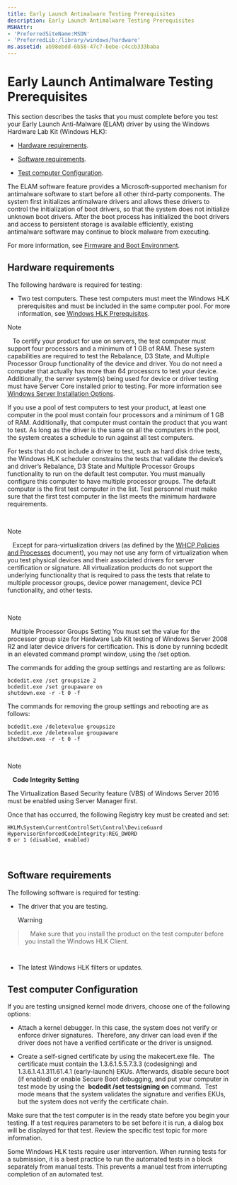```yaml
---
title: Early Launch Antimalware Testing Prerequisites
description: Early Launch Antimalware Testing Prerequisites
MSHAttr:
- 'PreferredSiteName:MSDN'
- 'PreferredLib:/library/windows/hardware'
ms.assetid: ab98ebdd-6b58-47c7-bebe-c4ccb333baba
---
```


# Early Launch Antimalware Testing Prerequisites


This section describes the tasks that you must complete before you test your Early Launch Anti-Malware (ELAM) driver by using the Windows Hardware Lab Kit (Windows HLK):

-   [Hardware requirements](#bkmk-hardwarerequirements).

-   [Software requirements](#bkmk-softwarerequirements).

-   [Test computer Configuration](#bkmk-testcomputerconfiguration).

The ELAM software feature provides a Microsoft-supported mechanism for antimalware software to start before all other third-party components. The system first initializes antimalware drivers and allows these drivers to control the initialization of boot drivers, so that the system does not initialize unknown boot drivers. After the boot process has initialized the boot drivers and access to persistent storage is available efficiently, existing antimalware software may continue to block malware from executing.

For more information, see [Firmware and Boot Environment](http://go.microsoft.com/fwlink/?LinkId=236092).

## <span id="BKMK_HardwareRequirements"></span><span id="bkmk_hardwarerequirements"></span><span id="BKMK_HARDWAREREQUIREMENTS"></span>Hardware requirements


The following hardware is required for testing:

-   Two test computers. These test computers must meet the Windows HLK prerequisites and must be included in the same computer pool. For more information, see [Windows HLK Prerequisites](..\getstarted\windows-hlk-prerequisites.md).

>[!NOTE]
>  
To certify your product for use on servers, the test computer must support four processors and a minimum of 1 GB of RAM. These system capabilities are required to test the Rebalance, D3 State, and Multiple Processor Group functionality of the device and driver. You do not need a computer that actually has more than 64 processors to test your device. Additionally, the server system(s) being used for device or driver testing must have Server Core installed prior to testing. For more information see [Windows Server Installation Options](http://go.microsoft.com/fwlink/p/?LinkID=251454).

If you use a pool of test computers to test your product, at least one computer in the pool must contain four processors and a minimum of 1 GB of RAM. Additionally, that computer must contain the product that you want to test. As long as the driver is the same on all the computers in the pool, the system creates a schedule to run against all test computers.

For tests that do not include a driver to test, such as hard disk drive tests, the Windows HLK scheduler constrains the tests that validate the device’s and driver’s Rebalance, D3 State and Multiple Processor Groups functionality to run on the default test computer. You must manually configure this computer to have multiple processor groups. The default computer is the first test computer in the list. Test personnel must make sure that the first test computer in the list meets the minimum hardware requirements.

 

>[!NOTE]
>  
Except for para-virtualization drivers (as defined by the [WHCP Policies and Processes](http://go.microsoft.com/fwlink/p/?LinkID=615222) document), you may not use any form of virtualization when you test physical devices and their associated drivers for server certification or signature. All virtualization products do not support the underlying functionality that is required to pass the tests that relate to multiple processor groups, device power management, device PCI functionality, and other tests.

 

>[!NOTE]
>  Multiple Processor Groups Setting
You must set the value for the processor group size for Hardware Lab Kit testing of Windows Server 2008 R2 and later device drivers for certification. This is done by running bcdedit in an elevated command prompt window, using the /set option.

The commands for adding the group settings and restarting are as follows:

``` syntax
bcdedit.exe /set groupsize 2
bcdedit.exe /set groupaware on
shutdown.exe -r -t 0 -f
```

The commands for removing the group settings and rebooting are as follows:

``` syntax
bcdedit.exe /deletevalue groupsize
bcdedit.exe /deletevalue groupaware
shutdown.exe -r -t 0 -f
```

 

>[!NOTE]
>  
**Code Integrity Setting**

The Virtualization Based Security feature (VBS) of Windows Server 2016 must be enabled using Server Manager first.

Once that has occurred, the following Registry key must be created and set:

``` syntax
HKLM\System\CurrentControlSet\Control\DeviceGuard
HypervisorEnforcedCodeIntegrity:REG_DWORD
0 or 1 (disabled, enabled)
```

 

## <span id="BKMK_SoftwareRequirements"></span><span id="bkmk_softwarerequirements"></span><span id="BKMK_SOFTWAREREQUIREMENTS"></span>Software requirements


The following software is required for testing:

-   The driver that you are testing.

    >[!WARNING]
>  
    Make sure that you install the product on the test computer before you install the Windows HLK Client.

     

-   The latest Windows HLK filters or updates.

## <span id="BKMK_TestComputerConfiguration"></span><span id="bkmk_testcomputerconfiguration"></span><span id="BKMK_TESTCOMPUTERCONFIGURATION"></span>Test computer Configuration


If you are testing unsigned kernel mode drivers, choose one of the following options:

-   Attach a kernel debugger. In this case, the system does not verify or enforce driver signatures.  Therefore, any driver can load even if the driver does not have a verified certificate or the driver is unsigned.

-   Create a self-signed certificate by using the makecert.exe file.  The certificate must contain the 1.3.6.1.5.5.7.3.3 (codesigning) and 1.3.6.1.4.1.311.61.4.1 (early-launch) EKUs. Afterwards, disable secure boot (if enabled) or enable Secure Boot debugging, and put your computer in test mode by using the  **bcdedit /set testsigning on** command.  Test mode means that the system validates the signature and verifies EKUs, but the system does not verify the certificate chain.

Make sure that the test computer is in the ready state before you begin your testing. If a test requires parameters to be set before it is run, a dialog box will be displayed for that test. Review the specific test topic for more information.

Some Windows HLK tests require user intervention. When running tests for a submission, it is a best practice to run the automated tests in a block separately from manual tests. This prevents a manual test from interrupting completion of an automated test.

 

 






